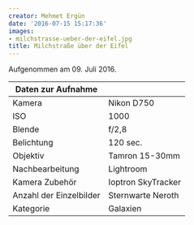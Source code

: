 ```yaml
---
creator: Mehmet Ergün
date: '2016-07-15 15:17:36'
images:
- milchstrasse-ueber-der-eifel.jpg
title: Milchstraße über der Eifel
---
```

Aufgenommen am 09. Juli 2016.

| Daten zur Aufnahme | |
| - | - |
| Kamera | Nikon D750 |
| ISO | 1000 |
| Blende | f/2,8 |
| Belichtung | 120 sec. |
| Objektiv | Tamron 15-30mm |
| Nachbearbeitung | Lightroom |
| Kamera Zubehör | Ioptron SkyTracker |
| Anzahl der Einzelbilder | Sternwarte Neroth |
| Kategorie | Galaxien |
